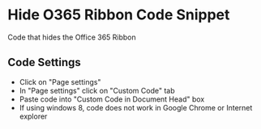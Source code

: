 Hide O365 Ribbon Code Snippet
============================================

Code that hides the Office 365 Ribbon

Code Settings
--------------
- Click on "Page settings"
- In "Page settings" click on "Custom Code" tab
- Paste code into "Custom Code in Document Head" box
- If using windows 8, code does not work in Google Chrome or Internet explorer
